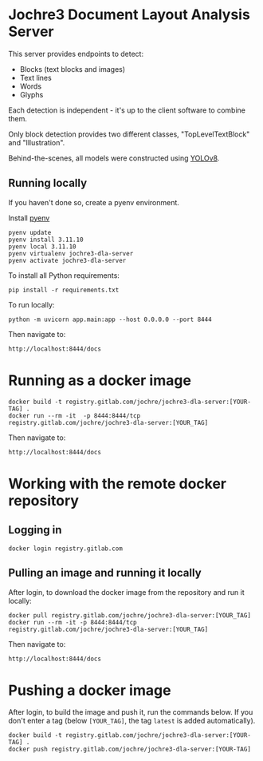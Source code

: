 # Jochre3 Document Layout Analysis Server

This server provides endpoints to detect:

- Blocks (text blocks and images)
- Text lines
- Words
- Glyphs

Each detection is independent - it's up to the client software to combine them.

Only block detection provides two different classes, "TopLevelTextBlock" and "Illustration".

Behind-the-scenes, all models were constructed using [YOLOv8](https://docs.ultralytics.com/).

## Running locally

If you haven't done so, create a pyenv environment.

Install [pyenv](https://brain2life.hashnode.dev/how-to-install-pyenv-python-version-manager-on-ubuntu-2004)

```shell
pyenv update
pyenv install 3.11.10
pyenv local 3.11.10
pyenv virtualenv jochre3-dla-server
pyenv activate jochre3-dla-server
```

To install all Python requirements:

```shell
pip install -r requirements.txt
```

To run locally:

```shell
python -m uvicorn app.main:app --host 0.0.0.0 --port 8444
```

Then navigate to:

```shell
http://localhost:8444/docs
```

# Running as a docker image

```shell
docker build -t registry.gitlab.com/jochre/jochre3-dla-server:[YOUR-TAG] .
docker run --rm -it  -p 8444:8444/tcp registry.gitlab.com/jochre/jochre3-dla-server:[YOUR_TAG]
```

Then navigate to:

```shell
http://localhost:8444/docs
```

# Working with the remote docker repository

## Logging in

```shell
docker login registry.gitlab.com
```

## Pulling an image and running it locally

After login, to download the docker image from the repository and run it locally:

```shell
docker pull registry.gitlab.com/jochre/jochre3-dla-server:[YOUR_TAG]
docker run --rm -it -p 8444:8444/tcp registry.gitlab.com/jochre/jochre3-dla-server:[YOUR_TAG]
```

Then navigate to:

```shell
http://localhost:8444/docs
```

# Pushing a docker image

After login, to build the image and push it, run the commands below.
If you don't enter a tag (below `[YOUR_TAG]`, the tag `latest` is added automatically).

```shell
docker build -t registry.gitlab.com/jochre/jochre3-dla-server:[YOUR-TAG] .
docker push registry.gitlab.com/jochre/jochre3-dla-server:[YOUR-TAG]
```
